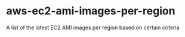 # aws-ec2-ami-images-per-region
A list of the latest EC2 AMI images per region based on certain criteria

